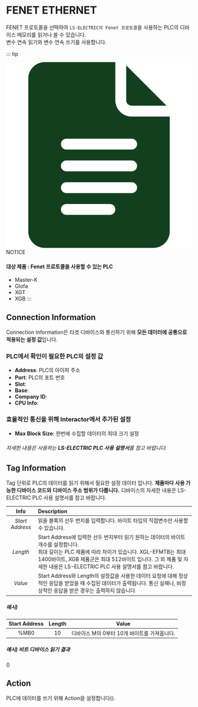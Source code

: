 # FENET ETHERNET
FENET 프로토콜을 선택하여 `LS-ELECTRIC의 Fenet 프로토콜`을 사용하는 PLC의 디바이스 메모리를 읽거나 쓸 수 있습니다.  
변수 연속 읽기와 변수 연속 쓰기를 사용합니다.

::: tip <p class="custom-block-title"><img src="../../img/icon/tip.svg">NOTICE</p>
#### 대상 제품 : Fenet 프로토콜을 사용할 수 있는 PLC
* Master-K
* Glofa
* XGT
* XGB
:::

## Connection Information
Connection Information은 타겟 디바이스와 통신하기 위해 **모든 데이터에 공통으로 적용되는 설정 값**입니다.
### PLC에서 확인이 필요한 PLC의 설정 값
* __Address__: PLC의 아이피 주소
* __Port__: PLC의 포트 번호
* __Slot__: 
* __Base__: 
* __Company ID__: 
* __CPU Info__: 

### 효율적인 통신을 위해 Interactor에서 추가된 설정
* __Max Block Size__: 한번에 수집할 데이터의 최대 크기 설정

<div class="spacer-sm"/>

###### 자세한 내용은 사용하는 **LS-ELECTRIC PLC 사용 설명서**를 참고 바랍니다.

## Tag Information
Tag 단위로 PLC의 데이터를 읽기 위해서 필요한 설정 데이터 입니다. **제품마다 사용 가능한 디바이스 코드와 디바이스 주소 범위가 다릅니다.**  디바이스의 자세한 내용은 LS-ELECTRIC PLC 사용 설명서를 참고 바랍니다. 

| Info | Description |
| :-:  | :- |
| _Start Address_ | 읽을 블록의 선두 번지를 입력합니다. 바이트 타입의 직접변수만 사용할 수 있습니다. |
| _Length_ | Start Address에 입력한 선두 번지부터 읽기 원하는 데이터의 바이트 개수를 설정합니다.<br/>최대 길이는 PLC 제품에 따라 차이가 있습니다. XGL-EFMTB는 최대 1400바이트, XGB 제품군은 최대 512바이트 입니다. 그 외 제품 및 자세한 내용은 LS-ELECTRIC PLC 사용 설명서를 참고 바랍니다. |
| _Value_ | Start Address와 Length의 설정값을 사용한 데이터 요청에 대해 정상적인 응답을 받았을 때 수집된 데이터가 출력됩니다. 통신 실패나, 비정상적인 응답을 받은 경우는 출력하지 않습니다.  |

##### 예시)
| Start Address | Length | Value |
| :-: | :-: | :-: |
| %MB0 | 10 | 디바이스 M의 0부터 10개 바이트를 가져옵니다. |


##### 예시) 비트 디바이스 읽기 결과
(<span class="construction"/>)

## Action 
PLC에 데이터를 쓰기 위해 Action을 설정합니다(<span class="construction"/>).
